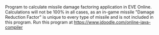 Program to calculate missile damage factoring application in EVE Online. 
Calculations will not be 100% in all cases, as an in-game missile "Damage Reduction Factor" is unique to every type of missile and is not included in this program.
Run this program at https://www.jdoodle.com/online-java-compiler
